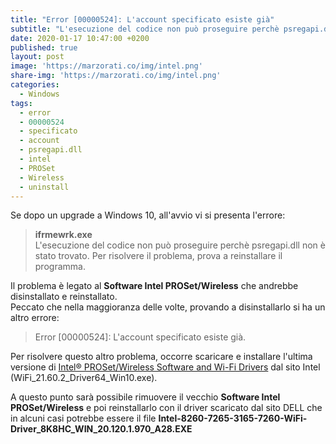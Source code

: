 ```yaml
---
title: "Error [00000524]: L'account specificato esiste già"
subtitle: "L'esecuzione del codice non può proseguire perchè psregapi.dll non è stato trovato"
date: 2020-01-17 10:47:00 +0200
published: true
layout: post
image: 'https://marzorati.co/img/intel.png'
share-img: 'https://marzorati.co/img/intel.png'
categories:
  - Windows
tags:
  - error
  - 00000524
  - specificato
  - account
  - psregapi.dll
  - intel
  - PROSet
  - Wireless
  - uninstall
---
```

Se dopo un upgrade a Windows 10, all'avvio vi si presenta l'errore:   
> **ifrmewrk.exe**   
> L'esecuzione del codice non può proseguire perchè psregapi.dll non è stato trovato.
> Per risolvere il problema, prova a reinstallare il programma.

Il problema è legato al **Software Intel PROSet/Wireless** che andrebbe disinstallato e reinstallato.   
Peccato che nella maggioranza delle volte, provando a disinstallarlo si ha un altro errore:   

> Error [00000524]: L'account specificato esiste già.

Per risolvere questo altro problema, occorre scaricare e installare l'ultima versione di <a href="https://www.intel.com/content/www/us/en/support/network-and-i-o/wireless-networking/000005634.html?eu-cookie-notice" target="_blank">Intel® PROSet/Wireless Software and Wi-Fi Drivers</a> dal sito Intel (WiFi_21.60.2_Driver64_Win10.exe).   

A questo punto sarà possibile rimuovere il vecchio **Software Intel PROSet/Wireless** e poi reinstallarlo con il driver scaricato dal sito DELL che in alcuni casi potrebbe essere il file **Intel-8260-7265-3165-7260-WiFi-Driver_8K8HC_WIN_20.120.1.970_A28.EXE**
